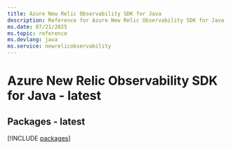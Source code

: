 ```yaml
---
title: Azure New Relic Observability SDK for Java
description: Reference for Azure New Relic Observability SDK for Java
ms.date: 07/21/2025
ms.topic: reference
ms.devlang: java
ms.service: newrelicobservability
---
```

# Azure New Relic Observability SDK for Java - latest
## Packages - latest
[!INCLUDE [packages](new-relic-observability-index.md)]